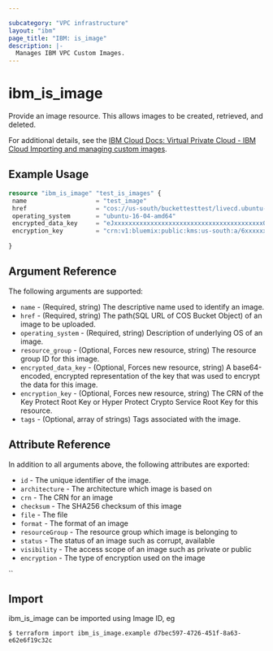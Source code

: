 ```yaml
---

subcategory: "VPC infrastructure"
layout: "ibm"
page_title: "IBM: is_image"
description: |-
  Manages IBM VPC Custom Images.
---
```


# ibm\_is_image

Provide an image resource. This allows images to be created, retrieved, and deleted.

For additional details, see the [IBM Cloud Docs: Virtual Private Cloud - IBM Cloud Importing and managing custom images](https://cloud.ibm.com/docs/vpc?topic=vpc-managing-images).

## Example Usage

```terraform
resource "ibm_is_image" "test_is_images" {
 name                   = "test_image"
 href                   = "cos://us-south/buckettesttest/livecd.ubuntu-cpc.azure.vhd"
 operating_system       = "ubuntu-16-04-amd64"
 encrypted_data_key     = "eJxxxxxxxxxxxxxxxxxxxxxxxxxxxxxxxxxxxxxxxxx0="
 encryption_key         = "crn:v1:bluemix:public:kms:us-south:a/6xxxxxxxxxxxxxxx:xxxxxxx-xxxx-xxxx-xxxxxxx:key:dxxxxxx-fxxx-4xxx-9xxx-7xxxxxxxx"
   
}
```

## Argument Reference

The following arguments are supported:

* `name` - (Required, string) The descriptive name used to identify an image.
* `href` - (Required, string) The path(SQL URL of COS Bucket Object) of an image to be uploaded.
* `operating_system` - (Required, string) Description of underlying OS of an image.
* `resource_group` - (Optional, Forces new resource, string) The resource group ID for this image.
* `encrypted_data_key` - (Optional, Forces new resource, string) A base64-encoded, encrypted representation of the key that was used to encrypt the data for this image.
* `encryption_key` - (Optional, Forces new resource, string) The CRN of the Key Protect Root Key or Hyper Protect Crypto Service Root Key for this resource.
* `tags` - (Optional, array of strings) Tags associated with the image.

## Attribute Reference

In addition to all arguments above, the following attributes are exported:

* `id` - The unique identifier of the image.
* `architecture` - The architecture which image is based on
* `crn` - The CRN for an image
* `checksum` - The SHA256 checksum of this image
* `file` - The file
* `format` - The format of an image
* `resourceGroup` - The resource group which image is belonging to
* `status` - The status of an image such as corrupt, available
* `visibility` - The access scope of an image such as private or public
* `encryption` - The type of encryption used on the image

``

## Import

ibm_is_image can be imported using Image ID, eg

```
$ terraform import ibm_is_image.example d7bec597-4726-451f-8a63-e62e6f19c32c
```